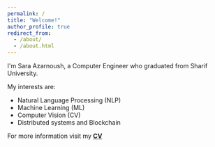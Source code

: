 ```yaml
---
permalink: /
title: "Welcome!"
author_profile: true
redirect_from: 
  - /about/
  - /about.html
---
```


I'm Sara Azarnoush, a Computer Engineer who graduated from Sharif University. 

My interests are: 
- Natural Language Processing (NLP)
- Machine Learning (ML)
- Computer Vision (CV)
- Distributed systems and Blockchain

For more information visit my **[CV](https://drive.google.com/drive/folders/1Huu8jOa0lewrY71pcm0woy4Mn3kIcVrF?usp=sharing)**

